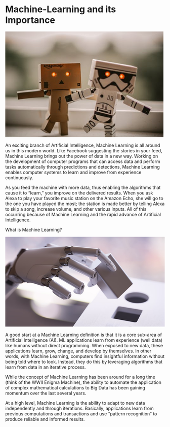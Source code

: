 # Machine-Learning and its Importance

[![](https://github.com/Monalit25/Machine-Learning/blob/master/images/pexels-photo-595804.jpeg)](http://https://github.com/Monalit25/Machine-Learning/blob/master/images/pexels-photo-595804.jpeg)

An exciting branch of Artificial Intelligence, Machine Learning is all around us in this modern world. Like Facebook suggesting the stories in your feed, Machine Learning brings out the power of data in a new way. Working on the development of computer programs that can access data and perform tasks automatically through predictions and detections, Machine Learning enables computer systems to learn and improve from experience continuously.

As you feed the machine with more data, thus enabling the algorithms that cause it to “learn,” you improve on the delivered results. When you ask Alexa to play your favorite music station on the Amazon Echo, she will go to the one you have played the most; the station is made better by telling Alexa to skip a song, increase volume, and other various inputs. All of this occurring because of Machine Learning and the rapid advance of Artificial Intelligence.

 What is Machine Learning?

[![](https://github.com/Monalit25/Machine-Learning/blob/master/images/machine_learning%202.jpg)](http://https://github.com/Monalit25/Machine-Learning/blob/master/images/machine_learning%202.jpg)

A good start at a Machine Learning definition is that it is a core sub-area of Artificial Intelligence (AI). ML applications learn from experience (well data) like humans without direct programming. When exposed to new data, these applications learn, grow, change, and develop by themselves. In other words, with Machine Learning, computers find insightful information without being told where to look. Instead, they do this by leveraging algorithms that learn from data in an iterative process.

While the concept of Machine Learning has been around for a long time (think of the WWII Enigma Machine), the ability to automate the application of complex mathematical calculations to Big Data has been gaining momentum over the last several years.

At a high level, Machine Learning is the ability to adapt to new data independently and through iterations.  Basically, applications learn from previous computations and transactions and use “pattern recognition” to produce reliable and informed results.
